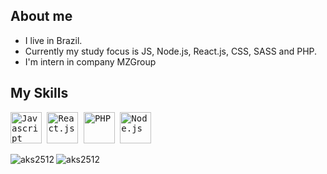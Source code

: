 ## About me

 - I live in Brazil.</li>
 - Currently my study focus is JS, Node.js, React.js, CSS, SASS and PHP.</li>
 - I'm intern in company MZGroup</li>

## My Skills
<p>
  <kbd>
    <kbd><img class="img-icons" alt="Javascript" width="50" height="50" src="https://usefulangle.com/img/thumb/javascript.png"></kbd>
    <kbd><img class="img-icons" alt="React.js" width="50" height="50" src="https://react-cn.github.io/react/img/logo.svg"></kbd>
    <kbd><img class="img-icons" alt="PHP" width="50" height="50" src="https://assets.clever-cloud.com/logos/php.svg"></kbd>
    <kbd><img class="img-icons" alt="Node.js" width="50" height="50" src="http://arminfoway.com/wp-content/uploads/2020/11/web-3.png"></kbd><br>
  </kbd>
</p>
<img align="center" src="https://github-readme-stats.vercel.app/api?username=aks2512&show_icons=true&theme=dark&locale=en" alt="aks2512" />
 <img align="left" src="https://github-readme-stats.vercel.app/api/top-langs?username=aks2512&show_icons=true&theme=dark&locale=en&layout=compact" alt="aks2512" />
